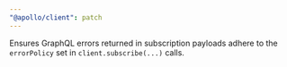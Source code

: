 ```yaml
---
"@apollo/client": patch
---
```


Ensures GraphQL errors returned in subscription payloads adhere to the `errorPolicy` set in `client.subscribe(...)` calls.
